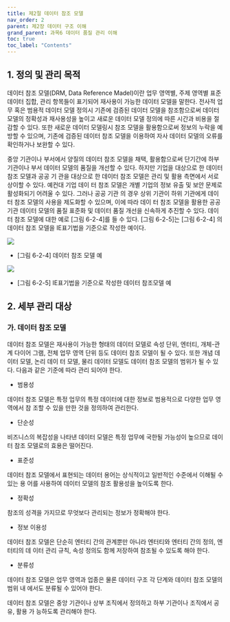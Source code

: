 ```yaml
---
title: 제2절 데이터 참조 모델
nav_order: 2
parent: 제2장 데이터 구조 이해
grand_parent: 과목6 데이터 품질 관리 이해
toc: true
toc_label: "Contents"
---
```


## 1. 정의 및 관리 목적

데이터 참조 모델(DRM, Data Reference Madel)이란 업무 영역별, 주제 영역별 표준 데이터 집합, 관리 항목들이 표기되어 재사용이 가능한 데이터 모델을 말한다. 전사적 업무 혹은 범용적 데이터 모델 정의시 기존에 검증된 데이터 모델을 참조함으로써 데이터 모델의 정확성과 재사용성을 높이고 새로운 데이터 모델 정의에 따른 시간과 비용을 절감할 수 있다. 또한 새로운 데이터 모델링시 참조 모델을 활용함으로써 정보의 누락을 예방할 수 있으며, 기존에 검증된 데이터 참조 모델을 이용하여 자사 데이터 모델의 오류를 확인하거나 보완할 수 있다.

중앙 기관이나 부서에서 양질의 데이터 참조 모델을 채택, 활용함으로써 단기간에 하부 기관이나 부서 데이터 모델의 품질을 개선할 수 있다. 하지만 기업을 대상으로 한 데이터 참조 모델과 공공 기 관을 대상으로 한 데이터 참조 모델은 관리 및 활용 측면에서 서로 상이할 수 있다. 예컨대 기업 데이 터 참조 모델은 개별 기업의 정보 유출 및 보안 문제로 활성화되기 어려울 수 있다. 그러나 공공 기관 의 경우 상위 기관이 하위 기관에게 데이터 참조 모델의 사용을 제도화할 수 있으며, 이에 따라 데이 터 참조 모델을 활용한 공공 기관 데이터 모델의 품질 표준화 및 데이터 품질 개선을 신속하게 추진할 수 있다. 데이터 참조 모델에 대한 예로 [그림 6-2-4]를 들 수 있다. [그림 6-2-5]는 [그림 6-2-4] 의 데이터 참조 모델을 IE표기법을 기준으로 작성한 예이다.

![](../images_files/060607_edu_01.gif)

  * [그림 6-2-4] 데이터 참조 모델 예

![](../images_files/060607_edu_0102.gif)

  * [그림 6-2-5] IE표기법을 기준으로 작성한 데이터 참조모델 예

## 2. 세부 관리 대상

### 가. 데이터 참조 모델

데이터 참조 모델은 재사용이 가능한 형태의 데이터 모델로 속성 단위, 엔터티, 개체-관계 다이어 그램, 전체 업무 영역 단위 등도 데이터 참조 모델이 될 수 있다. 또한 개념 데이터 모델, 논리 데이 터 모델, 물리 데이터 모델도 데이터 참조 모델의 범위가 될 수 있다. 다음과 같은 기준에 따라 관리 되어야 한다.

  * 범용성

데이터 참조 모델은 특정 업무의 특정 데이터에 대한 정보로 범용적으로 다양한 업무 영역에서 참 조할 수 있을 만한 것을 정의하여 관리한다.

  * 단순성

비즈니스의 복잡성을 나타낸 데이터 모델은 특정 업무에 국한될 가능성이 높으므로 데이터 참조 모델로의 효용은 떨어진다.

  * 표준성

데이터 참조 모델에서 표현되는 데이터 용어는 상식적이고 일반적인 수준에서 이해될 수 있는 용 어를 사용하여 데이터 모델의 참조 활용성을 높이도록 한다.

  * 정확성

참조의 성격을 가지므로 무엇보다 관리되는 정보가 정확해야 한다.

  * 정보 이용성

데이터 참조 모델은 단순히 엔터티 간의 관계뿐만 아니라 엔터티와 엔터티 간의 정의, 엔터티의 데 이터 관리 규칙, 속성 정의도 함께 저장하여 참조될 수 있도록 해야 한다.

  * 분류성

데이터 참조 모델은 업무 영역과 업종은 물론 데이터 구조 각 단계와 데이터 참조 모델의 범위 내 에서도 분류될 수 있어야 한다.

데이터 참조 모델은 중앙 기관이나 상부 조직에서 정의하고 하부 기관이나 조직에서 공유, 활용 가 능하도록 관리해야 한다.

